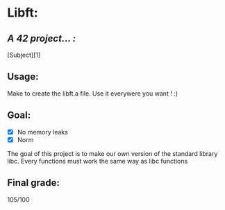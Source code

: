 # **Libft:** 
## ***A 42 project... :***
[Subject][1]
## Usage:
Make to create the libft.a file. Use it everywere you want ! :)
## Goal:

- [x] No memory leaks
- [x] Norm

The goal of this project is to make our own version of the standard library libc. Every functions must work the same way as libc functions

## Final grade:
105/100
